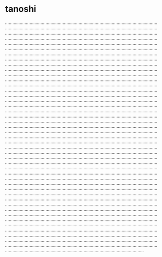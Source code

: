 # tanoshi

.................................................................................................................................................................................................................................................................................................................................................................................................................................................................................................................................................................................................................................................................................................................................................................................................................................................................................................................................................................................................................................................................................................................................................................................................................................................................................................................................................................................................................................................................................................................................................................................................................................................................................................................................................................................................................................................................................................................................................................................................................................................................................................................................................................................................................................................................................................................................................................................................................................................................................................................................................................................................................................................................................................................................................................................................................................................................................................................................................................................................................................................................................................................................................................................................................................................................................................................................................................................................................................................................................................................................................................................................................................................................................................................................................................................................................................................................................................................................................................................................................................................................................................................................................................................................................................................................................................................................................................................................................................................................................................................................................................................................................................................................................................................................................................................................................................................................................................................................................................................................................................................................................................................................................................................................................................................................................................................................................................................................................................................................................................................................................................................................................................................................................................................................................................................................